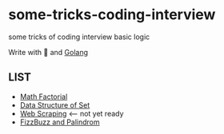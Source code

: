 # some-tricks-coding-interview
some tricks of coding interview basic logic

Write with 🤍 and [Golang](https://go.dev/)
## LIST
* [Math Factorial](https://github.com/WahidinAji/math-factorial)
* [Data Structure of Set](https://github.com/WahidinAji/struktur-data-set)
* [Web Scraping](https://github.com/WahidinAji/CrawlLink_example) <-- not yet ready
* [FizzBuzz and Palindrom](https://github.com/WahidinAji/fizz-buzz-and-palindrom-with-golang)
